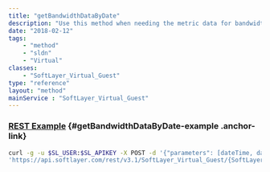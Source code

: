```yaml
---
title: "getBandwidthDataByDate"
description: "Use this method when needing the metric data for bandwidth for a single guest.  It will gather the correct input parameters based on the date ranges "
date: "2018-02-12"
tags:
    - "method"
    - "sldn"
    - "Virtual"
classes:
    - "SoftLayer_Virtual_Guest"
type: "reference"
layout: "method"
mainService : "SoftLayer_Virtual_Guest"
---
```


### [REST Example](#getBandwidthDataByDate-example) <a href="/article/rest/"><i class="fas fa-question"></i></a> {#getBandwidthDataByDate-example .anchor-link} 
```bash
curl -g -u $SL_USER:$SL_APIKEY -X POST -d '{"parameters": [dateTime, dateTime, string]}' \
'https://api.softlayer.com/rest/v3.1/SoftLayer_Virtual_Guest/{SoftLayer_Virtual_GuestID}/getBandwidthDataByDate'
```
